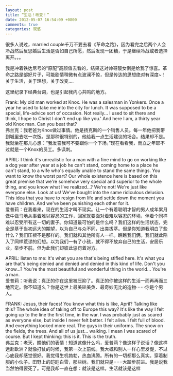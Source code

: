 ```yaml
---
layout: post
title: “生活！改变！”
date: 2012-05-07 16:54:09 +0800
comments: true
categories: 观感
---
```


很多人说过，married couple千万不要去看《革命之路》，因为看完之后两个人会冷战然后反思婚后生活是否如自己所愿，然后发现一团糟，于是继续冷战或者选择离开。。。


我是冲着铁达尼号的“原配”高颜值去看的，结果这对帅哥靓女倒是给我了惊喜。革命之路是部好片子，可能剧情稍微有点波澜不惊，但是传达的思想绝对有深度~！关于生活，关于理想，关于改变....  

这里纪录下经典台词，也是引起我内心共鸣的地方。

Frank: My old man worked at Knox. He was a salesman in Yonkers. Once a year he used to take me into the city for lunch. It was supposed to be a special, life-advice sort of occasion. Not really... I used to sit there and think, I hope to Christ I don't end up like you.' And here I am, a thirty year old Knox man. Can you beat that?  
弗兰克：我老爸为Knox做过事情。他是扬克斯的一个销售人员。每一年他把我带到城里去吃一次饭。是那种很特别的，他给我一点生活建议的场合。结果却不是。我就坐在那儿心想：“我发誓我可不要跟你一个下场。”现在看看我，而立之年耶不过就是一个Knox的员工。多讽刺。 
  
  

APRIL: I think it's unrealistic for a man with a fine mind to go on working like a dog year after year at a job he can't stand, coming home to a place he can't stand, to a wife who's equally unable to stand the same things. You want to know the worst part? Our whole existence here is based on this great premise that we're somehow very special and superior to the whole thing, and you know what I've realized...? We're not! We're just like everyone else. Look at us! We've bought into the same ridiculous delusion. This idea that you have to resign from life and settle down the moment you have children. And we've been punishing each other for it.  
爱普莉：在我看来，现在的生活才叫不现实。让一个有着聪明才智的男人成年累月做牛做马地从事着难以容忍的工作，回家就要面对着难以容忍的环境，伴着个同样难以忍受所有这一切的妻子。你知道最可怕的是什么吗？我们这样的生活状态，完全是基于当初远大的期望，以为自己与众不同，出类拔萃。但是你知道我明白了些什么？我们压根不是那样的。我们就和其他所有人一样。瞧瞧我们俩。我们就此陷入了同样荒谬的幻想。以为我们一有了小孩，就不得不放弃自己的生活，安居乐业，举步不前。但为此我们却彼此惩罚着对方。 
          
  
APRIL: listen to me: It's what you are that's being stifled here. It's what you are that's being denied and denied and denied in this kind of life. Don't you know...? You're the most beautiful and wonderful thing in the world... You're a man.  
爱普莉：听我说：真正的你在这里被压抑了。真正的你被这样的生活一而再再而三地否定。你不知道么？你是这世上最美轮美奂、最奇妙无比的造物⋯⋯你是个男人。   
  

FRANK: Jesus, their faces! You know what this is like, April? Talking like this? The whole idea of taking off to Europe this way? It's like the way I felt going up to the line the first time, in the war. I was probably just as scared as everyone else, but inside I never felt better. I felt alive. I felt full of blood. And everything looked more real. The guys in their uniforms. The snow on the fields, the trees. And all of us just... walking. I mean I was scared of course. But I kept thinking: this is it. This is the truth.  
弗兰克：老天，瞧他们的表情！知道这像什么吗，爱普莉？像这样子说话？像这样远赴欧洲？就像打仗的时候，我第一次上前线。我大概和别人一样心里发憷，不过心底我却感觉很好。我觉得生机勃勃，热血沸腾。所有的一切都那么真实。穿着制服的小伙子。田野上的皑皑白雪，那些树。我们就只是⋯⋯大踏步前进。我是说我当然怕得要死了。可是我却一直在想：就该是这样。生活就该是这样


